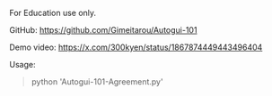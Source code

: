 For Education use only.

GitHub:
<https://github.com/Gimeitarou/Autogui-101>

Demo video:
<https://x.com/300kyen/status/1867874449443496404>

Usage:<br>
>python 'Autogui-101-Agreement.py'

